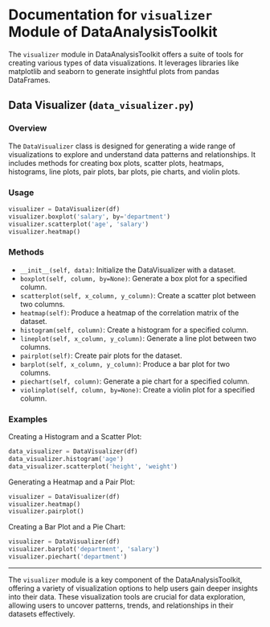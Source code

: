 <!-- TODO: update to reflect the changes to the class -->
<!-- TODO:  -->

# Documentation for `visualizer` Module of DataAnalysisToolkit

The `visualizer` module in DataAnalysisToolkit offers a suite of tools for creating various types of data visualizations. It leverages libraries like matplotlib and seaborn to generate insightful plots from pandas DataFrames.

## Data Visualizer (`data_visualizer.py`)

### Overview

The `DataVisualizer` class is designed for generating a wide range of visualizations to explore and understand data patterns and relationships. It includes methods for creating box plots, scatter plots, heatmaps, histograms, line plots, pair plots, bar plots, pie charts, and violin plots.

### Usage

```python
visualizer = DataVisualizer(df)
visualizer.boxplot('salary', by='department')
visualizer.scatterplot('age', 'salary')
visualizer.heatmap()
```

### Methods

- `__init__(self, data)`: Initialize the DataVisualizer with a dataset.
- `boxplot(self, column, by=None)`: Generate a box plot for a specified column.
- `scatterplot(self, x_column, y_column)`: Create a scatter plot between two columns.
- `heatmap(self)`: Produce a heatmap of the correlation matrix of the dataset.
- `histogram(self, column)`: Create a histogram for a specified column.
- `lineplot(self, x_column, y_column)`: Generate a line plot between two columns.
- `pairplot(self)`: Create pair plots for the dataset.
- `barplot(self, x_column, y_column)`: Produce a bar plot for two columns.
- `piechart(self, column)`: Generate a pie chart for a specified column.
- `violinplot(self, column, by=None)`: Create a violin plot for a specified column.

### Examples

Creating a Histogram and a Scatter Plot:

```python
data_visualizer = DataVisualizer(df)
data_visualizer.histogram('age')
data_visualizer.scatterplot('height', 'weight')
```

Generating a Heatmap and a Pair Plot:

```python
visualizer = DataVisualizer(df)
visualizer.heatmap()
visualizer.pairplot()
```

Creating a Bar Plot and a Pie Chart:

```python
visualizer = DataVisualizer(df)
visualizer.barplot('department', 'salary')
visualizer.piechart('department')
```

---

The `visualizer` module is a key component of the DataAnalysisToolkit, offering a variety of visualization options to help users gain deeper insights into their data. These visualization tools are crucial for data exploration, allowing users to uncover patterns, trends, and relationships in their datasets effectively.
